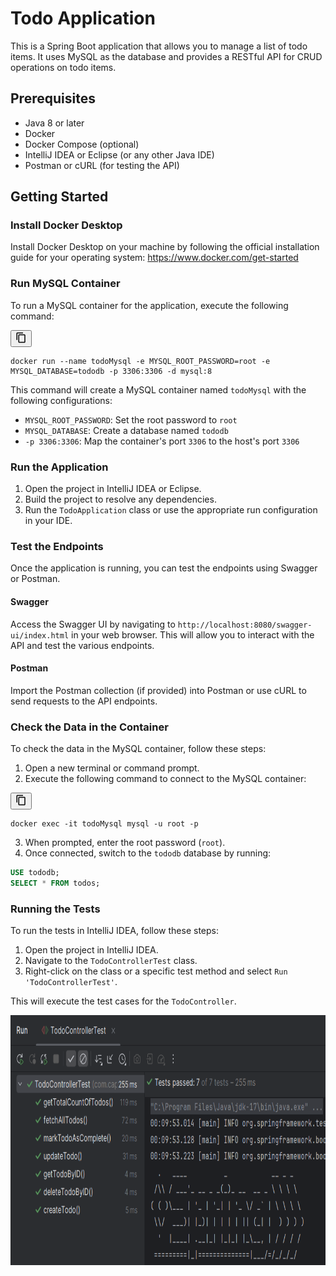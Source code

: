 # Todo Application

This is a Spring Boot application that allows you to manage a list of todo items. It uses MySQL as the database and provides a RESTful API for CRUD operations on todo items.

## Prerequisites

- Java 8 or later
- Docker
- Docker Compose (optional)
- IntelliJ IDEA or Eclipse (or any other Java IDE)
- Postman or cURL (for testing the API)

## Getting Started

### Install Docker Desktop

Install Docker Desktop on your machine by following the official installation guide for your operating system: https://www.docker.com/get-started

### Run MySQL Container

To run a MySQL container for the application, execute the following command:
<div class="code-snippet">
    <button class="copy-button" aria-label="Copy code" data-clipboard-target="#code-1">
        <svg xmlns="http://www.w3.org/2000/svg" viewBox="0 0 24 24" width="18" height="18">
            <path fill="none" d="M0 0h24v24H0z"/>
            <path d="M16 1H4c-1.1 0-2 .9-2 2v14h2V3h12V1zm3 4H8c-1.1 0-2 .9-2 2v14c0 1.1.9 2 2 2h11c1.1 0 2-.9 2-2V7c0-1.1-.9-2-2-2zm0 16H8V7h11v14z"/>
        </svg>
    </button>
    <pre><code id="code-1">docker run --name todoMysql -e MYSQL_ROOT_PASSWORD=root -e MYSQL_DATABASE=tododb -p 3306:3306 -d mysql:8
</code></pre>
</div>

This command will create a MySQL container named `todoMysql` with the following configurations:

- `MYSQL_ROOT_PASSWORD`: Set the root password to `root`
- `MYSQL_DATABASE`: Create a database named `tododb`
- `-p 3306:3306`: Map the container's port `3306` to the host's port `3306`

### Run the Application

1. Open the project in IntelliJ IDEA or Eclipse.
2. Build the project to resolve any dependencies.
3. Run the `TodoApplication` class or use the appropriate run configuration in your IDE.

### Test the Endpoints

Once the application is running, you can test the endpoints using Swagger or Postman.

#### Swagger

Access the Swagger UI by navigating to `http://localhost:8080/swagger-ui/index.html` in your web browser. This will allow you to interact with the API and test the various endpoints.

#### Postman

Import the Postman collection (if provided) into Postman or use cURL to send requests to the API endpoints.

### Check the Data in the Container

To check the data in the MySQL container, follow these steps:

1. Open a new terminal or command prompt.
2. Execute the following command to connect to the MySQL container:
<div class="code-snippet">
    <button class="copy-button" aria-label="Copy code" data-clipboard-target="#code-1">
        <svg xmlns="http://www.w3.org/2000/svg" viewBox="0 0 24 24" width="18" height="18">
            <path fill="none" d="M0 0h24v24H0z"/>
            <path d="M16 1H4c-1.1 0-2 .9-2 2v14h2V3h12V1zm3 4H8c-1.1 0-2 .9-2 2v14c0 1.1.9 2 2 2h11c1.1 0 2-.9 2-2V7c0-1.1-.9-2-2-2zm0 16H8V7h11v14z"/>
        </svg>
    </button>
    <pre><code id="code-1">docker exec -it todoMysql mysql -u root -p
</code></pre>
</div>

3. When prompted, enter the root password (`root`).
4. Once connected, switch to the `tododb` database by running:

```sql
USE tododb;
SELECT * FROM todos;
```

### Running the Tests

To run the tests in IntelliJ IDEA, follow these steps:

1. Open the project in IntelliJ IDEA.
2. Navigate to the `TodoControllerTest` class.
3. Right-click on the class or a specific test method and select `Run 'TodoControllerTest'`.</code></pre>
</div>

This will execute the test cases for the `TodoController`.

<img src="testcases.png" alt="Test Cases" width="600" height="400">
